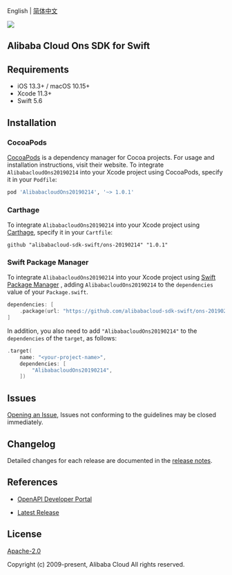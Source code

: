 English | [简体中文](README-CN.md)

![](https://aliyunsdk-pages.alicdn.com/icons/AlibabaCloud.svg)

## Alibaba Cloud Ons SDK for Swift

## Requirements

- iOS 13.3+ / macOS 10.15+
- Xcode 11.3+
- Swift 5.6

## Installation

### CocoaPods

[CocoaPods](https://cocoapods.org) is a dependency manager for Cocoa projects. For usage and installation instructions, visit their website. To integrate `AlibabacloudOns20190214` into your Xcode project using CocoaPods, specify it in your `Podfile`:

```ruby
pod 'AlibabacloudOns20190214', '~> 1.0.1'
```

### Carthage

To integrate `AlibabacloudOns20190214` into your Xcode project using [Carthage](https://github.com/Carthage/Carthage), specify it in your `Cartfile`:

```ogdl
github "alibabacloud-sdk-swift/ons-20190214" "1.0.1"
```

### Swift Package Manager

To integrate `AlibabacloudOns20190214` into your Xcode project using [Swift Package Manager](https://swift.org/package-manager/) , adding `AlibabacloudOns20190214` to the `dependencies` value of your `Package.swift`.

```swift
dependencies: [
    .package(url: "https://github.com/alibabacloud-sdk-swift/ons-20190214.git", from: "1.0.1")
]
```

In addition, you also need to add `"AlibabacloudOns20190214"` to the `dependencies` of the `target`, as follows:

```swift
.target(
    name: "<your-project-name>",
    dependencies: [
        "AlibabacloudOns20190214",
    ])
```

## Issues

[Opening an Issue](https://github.com/alibabacloud-sdk-swift/ons-20190214/issues/new), Issues not conforming to the guidelines may be closed immediately.

## Changelog

Detailed changes for each release are documented in the [release notes](./ChangeLog.txt).

## References

* [OpenAPI Developer Portal](https://next.api.alibabacloud.com/home)
- [Latest Release](https://github.com/alibabacloud-sdk-swift/ons-20190214)

## License

[Apache-2.0](http://www.apache.org/licenses/LICENSE-2.0)

Copyright (c) 2009-present, Alibaba Cloud All rights reserved.
